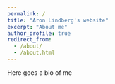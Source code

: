 ```yaml
---
permalink: /
title: "Aron Lindberg's website"
excerpt: "About me"
author_profile: true
redirect_from: 
  - /about/
  - /about.html
---
```


Here goes a bio of me
